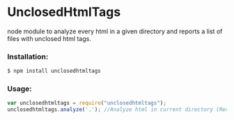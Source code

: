 # UnclosedHtmlTags
node module to analyze every html in a given directory and reports a list of files with unclosed html tags.

### Installation:
```sh
$ npm install unclosedhtmltags
```

### Usage:
```js
var unclosedhtmltags = require("unclosedhtmltags");
unclosedhtmltags.analyze('.'); //Analyze html in current directory (Recursively analizes children directories too)
```
